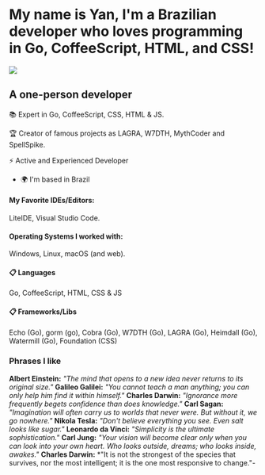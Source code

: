My name is Yan, I'm a Brazilian developer who loves programming in Go, CoffeeScript, HTML, and CSS! [](https://raw.githubusercontent.com/simplyYan/simplyYan/main/Yan-unscreen.gif)
===================================

![](https://komarev.com/ghpvc/?username=yassinbenmansour&style=flat-square)


A one-person developer
-------------
📚 Expert in Go, CoffeeScript, CSS, HTML & JS. 

🏆 Creator of famous projects as LAGRA, W7DTH, MythCoder and SpellSpike.

⚡ Active and Experienced Developer

* 🌍  I'm based in Brazil

#### My Favorite IDEs/Editors:
LiteIDE, Visual Studio Code.

#### Operating Systems I worked with:
Windows, Linux, macOS (and web).

#### 📋 Languages
Go, CoffeeScript, HTML, CSS & JS

#### 📋 Frameworks/Libs
Echo (Go), gorm (go), Cobra (Go), W7DTH (Go), LAGRA (Go), Heimdall (Go), Watermill (Go), Foundation (CSS)

### Phrases I like
**Albert Einstein:** *"The mind that opens to a new idea never returns to its original size."*
**Galileo Galilei:** *"You cannot teach a man anything; you can only help him find it within himself."*
**Charles Darwin:** *"Ignorance more frequently begets confidence than does knowledge."*
**Carl Sagan:** *"Imagination will often carry us to worlds that never were. But without it, we go nowhere."*
**Nikola Tesla:** *"Don't believe everything you see. Even salt looks like sugar."*
**Leonardo da Vinci:** *"Simplicity is the ultimate sophistication."*
**Carl Jung:** *"Your vision will become clear only when you can look into your own heart. Who looks outside, dreams; who looks inside, awakes."*
**Charles Darwin:** *"It is not the strongest of the species that survives, nor the most intelligent; it is the one most responsive to change."-
